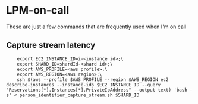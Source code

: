 # LPM-on-call
These are just a few commands that are frequently used when I'm on call

## Capture stream latency

        export EC2_INSTANCE_ID=i-<instance id>;\
        export SHARD_ID=shardId-<shard id>;\
        export AWS_PROFILE=<aws profile>;\
        export AWS_REGION=<aws region>;\
        ssh $(aws --profile $AWS_PROFILE --region $AWS_REGION ec2 describe-instances --instance-ids $EC2_INSTANCE_ID --query "Reservations[*].Instances[*].PrivateIpAddress" --output text) 'bash -s' < person_identifier_capture_stream.sh $SHARD_ID
